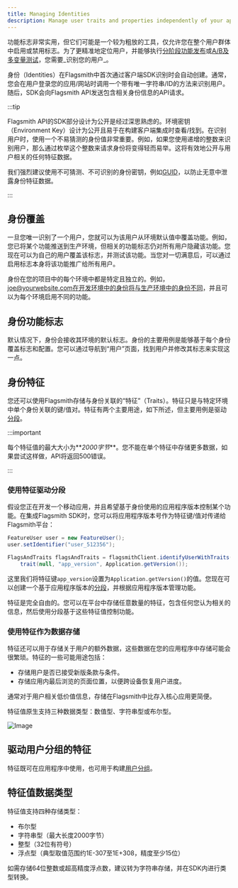 ```yaml
---
title: Managing Identities
description: Manage user traits and properties independently of your application.
---
```


功能标志非常实用，但它们可能是一个较为粗放的工具，仅允许您在整个用户群体中启用或禁用标志。为了更精准地定位用户，并能够执行[分阶段功能发布](/guides-and-examples/staged-feature-rollouts.md)或[A/B及多变量测试](/advanced-use/ab-testing.md)，您需要_识别您的用户_。

身份（Identities）在Flagsmith中首次通过客户端SDK识别时会自动创建。通常，您会在用户登录您的应用/网站时调用一个带有唯一字符串/ID的方法来识别用户。随后，SDK会向Flagsmith API发送包含相关身份信息的API请求。

:::tip

Flagsmith API的SDK部分设计为公开是经过深思熟虑的。环境密钥（Environment Key）设计为公开且易于在构建客户端集成时查看/找到。在识别用户时，使用一个不易猜测的身份值非常重要。例如，如果您使用递增的整数来识别用户，那么通过枚举这个整数来请求身份将变得轻而易举。这将有效地公开与用户相关的任何特征数据。

我们强烈建议使用不可猜测、不可识别的身份密钥，例如[GUID](https://en.wikipedia.org/wiki/Universally_unique_identifier)，以防止无意中泄露身份特征数据。

:::

## 身份覆盖

一旦您唯一识别了一个用户，您就可以为该用户从环境默认值中覆盖功能。例如，您已将某个功能推送到生产环境，但相关的功能标志仍对所有用户隐藏该功能。您现在可以为自己的用户覆盖该标志，并测试该功能。当您对一切满意后，可以通过启用标志本身将该功能推广给所有用户。

身份在您的项目中的每个环境中都是特定且独立的。例如，joe@yourwebsite.com在开发环境中的身份将与生产环境中的身份不同，并且可以为每个环境启用不同的功能。

## 身份功能标志

默认情况下，身份会接收其环境的默认标志。身份的主要用例是能够基于每个身份覆盖标志和配置。您可以通过导航到“用户”页面，找到用户并修改其标志来实现这一点。

## 身份特征

您还可以使用Flagsmith存储与身份关联的“特征”（Traits）。特征只是与特定环境中单个身份关联的键/值对。特征有两个主要用途，如下所述，但主要用例是驱动[分段](managing-segments.md)。

:::important

每个特征值的最大大小为**_2000字节_**。您不能在单个特征中存储更多数据，如果尝试这样做，API将返回500错误。

:::

### 使用特征驱动分段

假设您正在开发一个移动应用，并且希望基于身份使用的应用程序版本控制某个功能。在集成Flagsmith SDK时，您可以将应用程序版本号作为特征键/值对传递给Flagsmith平台：

```java
FeatureUser user = new FeatureUser();
user.setIdentifier("user_512356");

FlagsAndTraits flagsAndTraits = flagsmithClient.identifyUserWithTraits(FeatureUser user, Arrays.asList(
    trait(null, "app_version", Application.getVersion());
```

这里我们将特征键`app_version`设置为`Application.getVersion()`的值。您现在可以创建一个基于应用程序版本的[分段](managing-segments.md)，并根据应用程序版本管理功能。

特征是完全自由的。您可以在平台中存储任意数量的特征，包含任何您认为相关的信息，然后使用分段基于这些特征值控制功能。

### 使用特征作为数据存储

特征还可以用于存储关于用户的额外数据，这些数据在您的应用程序中存储可能会很繁琐。特征的一些可能用途包括：

- 存储用户是否已接受新版条款与条件。
- 存储应用内最后浏览的页面位置，以便跨设备恢复用户进度。

通常对于用户相关低价值信息，存储在Flagsmith中比存入核心应用更简便。

特征值原生支持三种数据类型：数值型、字符串型或布尔型。

![Image](/img/identity-details.png)

## 驱动用户分组的特征

特征既可在应用程序中使用，也可用于构建[用户分组](/basic-features/managing-segments.md)。

## 特征值数据类型

特征值支持四种存储类型：

- 布尔型
- 字符串型（最大长度2000字节）
- 整型（32位有符号）
- 浮点型（典型取值范围约1E-307至1E+308，精度至少15位）

如需存储64位整数或超高精度浮点数，建议转为字符串存储，并在SDK内进行类型转换。